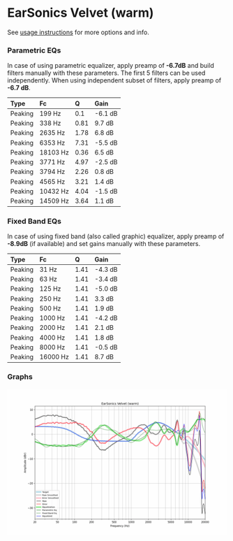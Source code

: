 # EarSonics Velvet (warm)
See [usage instructions](https://github.com/jaakkopasanen/AutoEq#usage) for more options and info.

### Parametric EQs
In case of using parametric equalizer, apply preamp of **-6.7dB** and build filters manually
with these parameters. The first 5 filters can be used independently.
When using independent subset of filters, apply preamp of **-6.7 dB**.

| Type    | Fc       |    Q | Gain    |
|:--------|:---------|:-----|:--------|
| Peaking | 199 Hz   | 0.1  | -6.1 dB |
| Peaking | 338 Hz   | 0.81 | 9.7 dB  |
| Peaking | 2635 Hz  | 1.78 | 6.8 dB  |
| Peaking | 6353 Hz  | 7.31 | -5.5 dB |
| Peaking | 18103 Hz | 0.36 | 6.5 dB  |
| Peaking | 3771 Hz  | 4.97 | -2.5 dB |
| Peaking | 3794 Hz  | 2.26 | 0.8 dB  |
| Peaking | 4565 Hz  | 3.21 | 1.4 dB  |
| Peaking | 10432 Hz | 4.04 | -1.5 dB |
| Peaking | 14509 Hz | 3.64 | 1.1 dB  |

### Fixed Band EQs
In case of using fixed band (also called graphic) equalizer, apply preamp of **-8.9dB**
(if available) and set gains manually with these parameters.

| Type    | Fc       |    Q | Gain    |
|:--------|:---------|:-----|:--------|
| Peaking | 31 Hz    | 1.41 | -4.3 dB |
| Peaking | 63 Hz    | 1.41 | -3.4 dB |
| Peaking | 125 Hz   | 1.41 | -5.0 dB |
| Peaking | 250 Hz   | 1.41 | 3.3 dB  |
| Peaking | 500 Hz   | 1.41 | 1.9 dB  |
| Peaking | 1000 Hz  | 1.41 | -4.2 dB |
| Peaking | 2000 Hz  | 1.41 | 2.1 dB  |
| Peaking | 4000 Hz  | 1.41 | 1.8 dB  |
| Peaking | 8000 Hz  | 1.41 | -0.5 dB |
| Peaking | 16000 Hz | 1.41 | 8.7 dB  |

### Graphs
![](./EarSonics%20Velvet%20(warm).png)